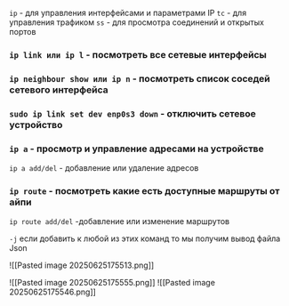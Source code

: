 `ip` - для управления интерфейсами и параметрами IP
`tc` - для управления трафиком
`ss` - для просмотра соединений и открытых портов



### `ip link или ip l` - посмотреть все сетевые интерфейсы

### `ip neighbour show или ip n`   - посмотреть список соседей сетевого интерфейса

### `sudo ip link set dev enp0s3 down`  - отключить сетевое устройство

### `ip a` - просмотр и управление адресами на устройстве

`ip a add/del`  - добавление или удаление адресов


### `ip route` - посмотреть какие есть доступные маршруты от айпи

`ip route add/del` -добавление или изменение маршрутов

`-j` если добавить к любой из этих команд то мы получим вывод файла Json



![[Pasted image 20250625175513.png]]

![[Pasted image 20250625175555.png]]
![[Pasted image 20250625175546.png]]